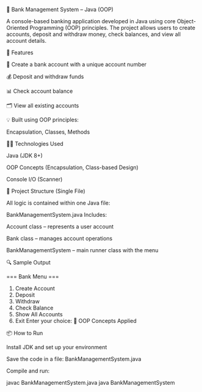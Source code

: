 💼 Bank Management System – Java (OOP)

A console-based banking application developed in Java using core Object-Oriented Programming (OOP) principles. The project allows users to create accounts, deposit and withdraw money, check balances, and view all account details.

🚀 Features

🧾 Create a bank account with a unique account number

💰 Deposit and withdraw funds

📊 Check account balance

🗂️ View all existing accounts

💡 Built using OOP principles: 

Encapsulation, Classes, Methods

👨‍💻 Technologies Used

Java (JDK 8+)

OOP Concepts (Encapsulation, Class-based Design)

Console I/O (Scanner)

🧱 Project Structure (Single File)

All logic is contained within one Java file:

BankManagementSystem.java
Includes:

Account class – represents a user account

Bank class – manages account operations

BankManagementSystem – main runner class with the menu

🔍 Sample Output


=== Bank Menu ===
1. Create Account
2. Deposit
3. Withdraw
4. Check Balance
5. Show All Accounts
6. Exit
Enter your choice:
🧠 OOP Concepts Applied

📦 How to Run

Install JDK and set up your environment

Save the code in a file: BankManagementSystem.java

Compile and run:


javac BankManagementSystem.java
java BankManagementSystem
